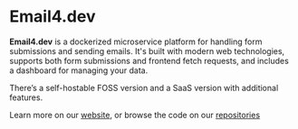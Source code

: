 # Email4.dev

**Email4.dev** is a dockerized microservice platform for handling form submissions and sending emails. It's built with modern web technologies, supports both form submissions and frontend fetch requests, and includes a dashboard for managing your data.

There’s a self-hostable FOSS version and a SaaS version with additional features.

Learn more on our [website](https://email4.dev), or browse the code on our [repositories](https://github.com/orgs/email4-dev/repositories)
